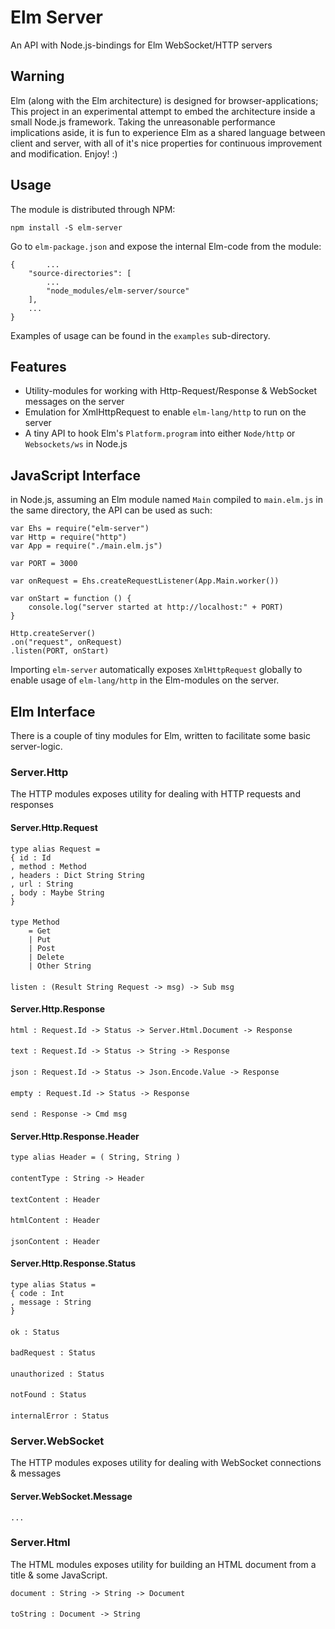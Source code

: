 # Elm Server
An API with Node.js-bindings for Elm WebSocket/HTTP servers

## Warning
Elm (along with the Elm architecture) is designed for browser-applications; This project in an experimental attempt to embed the architecture inside a small Node.js framework. Taking the unreasonable performance implications aside, it is fun to experience Elm as a shared language between client and server, with all of it's nice properties for continuous improvement and modification. Enjoy! :)

## Usage
The module is distributed through NPM:

`npm install -S elm-server`

Go to `elm-package.json` and expose the internal Elm-code from the module:


    {       ...
        "source-directories": [
            ...
            "node_modules/elm-server/source"
        ],
        ...
    }

Examples of usage can be found in the `examples` sub-directory.

## Features
- Utility-modules for working with Http-Request/Response & WebSocket messages on the server
- Emulation for XmlHttpRequest to enable `elm-lang/http` to run on the server
- A tiny API to hook Elm's `Platform.program` into either `Node/http` or `Websockets/ws` in Node.js

## JavaScript Interface
in Node.js, assuming an Elm module named `Main` compiled to `main.elm.js` in the same directory, the API can be used as such:

    var Ehs = require("elm-server")
    var Http = require("http")
    var App = require("./main.elm.js")
    
    var PORT = 3000

    var onRequest = Ehs.createRequestListener(App.Main.worker())
    
    var onStart = function () {
        console.log("server started at http://localhost:" + PORT)
    }

    Http.createServer()
    .on("request", onRequest)
    .listen(PORT, onStart)

Importing `elm-server` automatically exposes `XmlHttpRequest` globally to enable usage of `elm-lang/http` in the Elm-modules on the server.

## Elm Interface
There is a couple of tiny modules for Elm, written to facilitate some basic server-logic.

### Server.Http
The HTTP modules exposes utility for dealing with HTTP requests and responses

#### Server.Http.Request
    type alias Request =
    { id : Id
    , method : Method
    , headers : Dict String String
    , url : String
    , body : Maybe String
    }
####
    type Method
        = Get
        | Put
        | Post
        | Delete
        | Other String
####
    listen : (Result String Request -> msg) -> Sub msg

#### Server.Http.Response
    html : Request.Id -> Status -> Server.Html.Document -> Response
####
    text : Request.Id -> Status -> String -> Response
####
    json : Request.Id -> Status -> Json.Encode.Value -> Response
####
    empty : Request.Id -> Status -> Response
####
    send : Response -> Cmd msg

#### Server.Http.Response.Header
    type alias Header = ( String, String )
####
    contentType : String -> Header
####
    textContent : Header
####
    htmlContent : Header
####
    jsonContent : Header

#### Server.Http.Response.Status
    type alias Status =
    { code : Int
    , message : String
    }
####
    ok : Status
####
    badRequest : Status
####
    unauthorized : Status
####
    notFound : Status
####
    internalError : Status

### Server.WebSocket
The HTTP modules exposes utility for dealing with WebSocket connections & messages

#### Server.WebSocket.Message
    ...

### Server.Html
The HTML modules exposes utility for building an HTML document from a title & some JavaScript.

    document : String -> String -> Document
####
    toString : Document -> String
